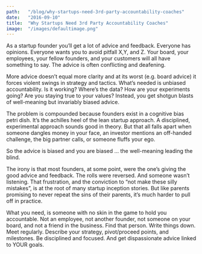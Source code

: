```yaml
---
path:	"/blog/why-startups-need-3rd-party-accountability-coaches"
date:	"2016-09-10"
title:	"Why Startups Need 3rd Party Accountability Coaches"
image:	"/images/defaultimage.png"
---
```


As a startup founder you’ll get a lot of advice and feedback. Everyone has opinions. Everyone wants you to avoid pitfall X,Y, and Z. Your board, your employees, your fellow founders, and your customers will all have something to say. The advice is often conflicting and deafening.

More advice doesn’t equal more clarity and at its worst (e.g. board advice) it forces violent swings in strategy and tactics. What’s needed is unbiased accountability. Is it working? Where’s the data? How are your experiments going? Are you staying true to your values? Instead, you get shotgun blasts of well-meaning but invariably biased advice.

The problem is compounded because founders exist in a cognitive bias petri dish. It’s the achilles heel of the lean startup approach. A disciplined, experimental approach sounds good in theory. But that all falls apart when someone dangles money in your face, an investor mentions an off-handed challenge, the big partner calls, or someone fluffs your ego.

So the advice is biased and you are biased … the well-meaning leading the blind.

The irony is that most founders, at some point, were the one’s giving the good advice and feedback. The rolls were reversed. And someone wasn’t listening. That frustration, and the conviction to “not make these silly mistakes”, is at the root of many startup inception stories. But like parents promising to never repeat the sins of their parents, it’s much harder to pull off in practice.

What you need, is someone with no skin in the game to hold you accountable. Not an employee, not another founder, not someone on your board, and not a friend in the business. Find that person. Write things down. Meet regularly. Describe your strategy, pivot/proceed points, and milestones. Be disciplined and focused. And get dispassionate advice linked to YOUR goals.

